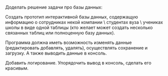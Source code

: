 Доделать решение задачи про базы данных:

Создать прототип интерактивной базы данных, содержащую информацию о сотрудниках некой компании \ студентах вуза \ учениках школы в виде одной таблицы (кто желает может создать несколько связанных таблиц или полноценную базу данных).

Программа должна иметь возможность изменять данные (редактировать добавлять, удалять), осуществлять сохранение и загрузку. А также выводить данные в консоль.

Добавить логирование. Упорядочить вывод в консоль, сделать его красивым.
